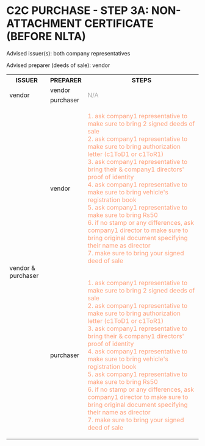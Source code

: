 # C2C PURCHASE - STEP 3A: NON-ATTACHMENT CERTIFICATE (BEFORE NLTA)

Advised issuer(s): both company representatives

Advised preparer (deeds of sale): vendor

<table>
  <tr>
    <th>ISSUER</th>
    <th>PREPARER</th>
    <th>STEPS</th>
  </tr>

  <tr>
    <!-- ISSUER: vendor -->
    <!-- PREPARER: vendor -->
    <td rowspan="2">vendor</td>
    <td>vendor</td>
    <td rowspan="2" style="color: darkgray;">
      N/A
    </td>
  </tr>
  <tr>
    <!-- ISSUER: vendor -->
    <!-- PREPARER: purchaser -->
    <td>purchaser</td>
  </tr>

  <tr>
    <!-- ISSUER: vendor & purchaser -->
    <!-- PREPARER: vendor -->
    <td rowspan="2">vendor & purchaser</td>
    <td>vendor</td>
    <td style="color: lightsalmon;">
      <ol style="padding: 0; list-style-position: inside;">
        <li>ask company1 representative to make sure to bring 2 signed deeds of sale</li>
        <li>ask company1 representative to make sure to bring authorization letter (c1ToD1 or c1ToR1)</li>
        <li>ask company1 representative to bring their & company1 directors' proof of identity</li>
        <li>ask company1 representative to make sure to bring vehicle's registration book</li>
        <li>ask company1 representative to make sure to bring Rs50</li>
        <li>if no stamp or any differences, ask company1 director to make sure to bring original document specifying their name as director</li>
        <li>make sure to bring your signed deed of sale</li>
      </ol>
    </td>
  </tr>
  <tr>
    <!-- ISSUER: vendor & purchaser -->
    <!-- PREPARER: purchaser -->
    <td>purchaser</td>
    <td style="color: lightsalmon;">
      <ol style="padding: 0; list-style-position: inside;">
        <li>ask company1 representative to make sure to bring 2 signed deeds of sale</li>
        <li>ask company1 representative to make sure to bring authorization letter (c1ToD1 or c1ToR1)</li>
        <li>ask company1 representative to bring their & company1 directors' proof of identity</li>
        <li>ask company1 representative to make sure to bring vehicle's registration book</li>
        <li>ask company1 representative to make sure to bring Rs50</li>
        <li>if no stamp or any differences, ask company1 director to make sure to bring original document specifying their name as director</li>
        <li>make sure to bring your signed deed of sale</li>
      </ol>
    </td>
  </tr>
</table>

